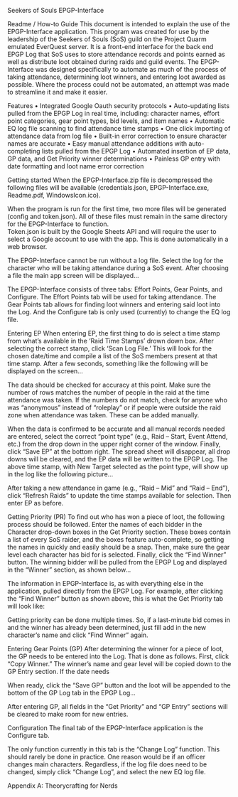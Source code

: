 Seekers of Souls
EPGP-Interface

Readme / How-to Guide
This document is intended to explain the use of the EPGP-Interface application.  This program was created for use by the leadership of the Seekers of Souls (SoS) guild on the Project Quarm emulated EverQuest server.  It is a front-end interface for the back end EPGP Log that SoS uses to store attendance records and points earned as well as distribute loot obtained during raids and guild events.  The EPGP-Interface was designed specifically to automate as much of the process of taking attendance, determining loot winners, and entering loot awarded as possible.  Where the process could not be automated, an attempt was made to streamline it and make it easier.

Features
•	Integrated Google Oauth security protocols
•	Auto-updating lists pulled from the EPGP Log in real time, including: character names, effort point categories, gear point types, bid levels, and item names
•	Automatic EQ log file scanning to find attendance time stamps
•	One click importing of attendance data from log file
•	Built-in error correction to ensure character names are accurate
•	Easy manual attendance additions with auto-completing lists pulled from the EPGP Log
•	Automated insertion of EP data, GP data, and Get Priority winner determinations
•	Painless GP entry with date formatting and loot name error correction


Getting started
When the EPGP-Interface.zip file is decompressed the following files will be available (credentials.json, EPGP-Interface.exe, Readme.pdf, WindowsIcon.ico).
 
When the program is run for the first time, two more files will be generated (config and token.json).  All of these files must remain in the same directory for the EPGP-Interface to function.  
Token.json is built by the Google Sheets API and will require the user to select a Google account to use with the app.  This is done automatically in a web browser.
 
The EPGP-Interface cannot be run without a log file.  Select the log for the character who will be taking attendance during a SoS event.  After choosing a file the main app screen will be displayed…

The EPGP-Interface consists of three tabs: Effort Points, Gear Points, and Configure.  The Effort Points tab will be used for taking attendance.  The Gear Points tab allows for finding loot winners and entering said loot into the Log.  And the Configure tab is only used (currently) to change the EQ log file.


Entering EP
When entering EP, the first thing to do is select a time stamp from what’s available in the ‘Raid Time Stamps’ drown down box.  After selecting the correct stamp, click ‘Scan Log File.’  This will look for the chosen date/time and compile a list of the SoS members present at that time stamp.  After a few seconds, something like the following will be displayed on the screen…

The data should be checked for accuracy at this point.  Make sure the number of rows matches the number of people in the raid at the time attendance was taken.  If the numbers do not match, check for anyone who was “anonymous” instead of “roleplay” or if people were outside the raid zone when attendance was taken.  These can be added manually.

When the data is confirmed to be accurate and all manual records needed are entered, select the correct “point type” (e.g., Raid – Start, Event Attend, etc.) from the drop down in the upper right corner of the window.  Finally, click “Save EP” at the bottom right.  The spread sheet will disappear, all drop downs will be cleared, and the EP data will be written to the EPGP Log.  The above time stamp, with New Target selected as the point type, will show up in the log like the following picture…

After taking a new attendance in game (e.g., “Raid – Mid” and “Raid – End”), click “Refresh Raids” to update the time stamps available for selection.  Then enter EP as before.


Getting Priority (PR)
To find out who has won a piece of loot, the following process should be followed.  Enter the names of each bidder in the Character drop-down boxes in the Get Priority section.  These boxes contain a list of every SoS raider, and the boxes feature auto-complete, so getting the names in quickly and easily should be a snap.  Then, make sure the gear level each character has bid for is selected.  Finally, click the “Find Winner” button.  The winning bidder will be pulled from the EPGP Log and displayed in the “Winner” section, as shown below…
 
The information in EPGP-Interface is, as with everything else in the application, pulled directly from the EPGP Log.  For example, after clicking the “Find Winner” button as shown above, this is what the Get Priority tab will look like:
 
Getting priority can be done multiple times.  So, if a last-minute bid comes in and the winner has already been determined, just fill add in the new character’s name and click “Find Winner” again.


Entering Gear Points (GP)
After determining the winner for a piece of loot, the GP needs to be entered into the Log.  That is done as follows.  First, click “Copy Winner.”  The winner’s name and gear level will be copied down to the GP Entry section.  If the date needs 

When ready, click the “Save GP” button and the loot will be appended to the bottom of the GP Log tab in the EPGP Log…
 
After entering GP, all fields in the “Get Priority” and “GP Entry” sections will be cleared to make room for new entries.


Configuration
The final tab of the EPGP-Interface application is the Configure tab.  
 
The only function currently in this tab is the “Change Log” function.  This should rarely be done in practice.  One reason would be if an officer changes main characters.  Regardless, if the log file does need to be changed, simply click “Change Log”, and select the new EQ log file.

Appendix A: Theorycrafting for Nerds

